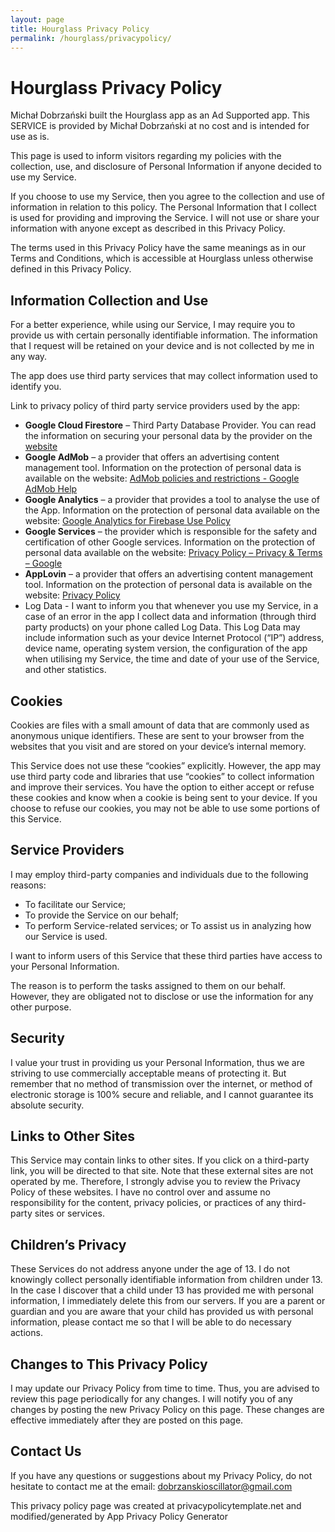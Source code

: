 ```yaml
---
layout: page
title: Hourglass Privacy Policy
permalink: /hourglass/privacypolicy/
---
```


<h1>Hourglass Privacy Policy</h1>
<p>
Michał Dobrzański built the Hourglass app as an Ad Supported app. This SERVICE is provided by Michał Dobrzański at no cost and is intended for use as is.
</p>
<p>
This page is used to inform visitors regarding my policies with the collection, use, and disclosure of Personal Information if anyone decided to use my Service.
</p>
<p>
If you choose to use my Service, then you agree to the collection and use of information in relation to this policy. The Personal Information that I collect is used for providing and improving the Service. I will not use or share your information with anyone except as described in this Privacy Policy.
</p>
<p>
The terms used in this Privacy Policy have the same meanings as in our Terms and Conditions, which is accessible at Hourglass unless otherwise defined in this Privacy Policy.
</p>

<h2>Information Collection and Use</h2>
<p>
For a better experience, while using our Service, I may require you to provide us with certain personally identifiable information. The information that I request will be retained on your device and is not collected by me in any way.
</p>
<p>
The app does use third party services that may collect information used to identify you.
</p>
<p>
Link to privacy policy of third party service providers used by the app:
</p>
<ul>
<li>
    <b>Google Cloud Firestore</b> – Third Party Database Provider. You can read the information on securing your personal data by the provider on the <a href="https://firebase.google.com/support/privacy">website</a>
</li>
<li>
    <b>Google AdMob</b> – a provider that offers an advertising content management tool. Information on the protection of personal data is available on the website: <a href='https://support.google.com/admob/answer/6128543?hl=en'>AdMob policies and restrictions - Google AdMob Help</a>
</li>
<li>
    <b>Google Analytics</b> – a provider that provides a tool to analyse the use of the App. Information on the protection of personal data available on the website: <a href='https://firebase.google.com/policies/analytics'> Google Analytics for Firebase Use Policy</a>
</li>
<li>
    <b>Google Services</b> – the provider which is responsible for the safety and certification of other Google services. Information on the protection of personal data available on the website: <a href='https://www.google.com/policies/privacy/'>Privacy Policy – Privacy & Terms – Google</a>
</li>
<li>
    <b>AppLovin</b> – a provider that offers an advertising content management tool. Information on the protection of personal data is available on the website: <a href='https://www.applovin.com/privacy/'>Privacy Policy</a>
</li>
<li>
    Log Data - I want to inform you that whenever you use my Service, in a case of an error in the app I collect data and information (through third party products) on your phone called Log Data. This Log Data may include information such as your device Internet Protocol (“IP”) address, device name, operating system version, the configuration of the app when utilising my Service, the time and date of your use of the Service, and other statistics.
</li>
</ul>

<h2>Cookies</h2>
<p>
Cookies are files with a small amount of data that are commonly used as anonymous unique identifiers. These are sent to your browser from the websites that you visit and are stored on your device’s internal memory.
</p>
<p>
This Service does not use these “cookies” explicitly. However, the app may use third party code and libraries that use “cookies” to collect information and improve their services. You have the option to either accept or refuse these cookies and know when a cookie is being sent to your device. If you choose to refuse our cookies, you may not be able to use some portions of this Service.
</p>

<h2>Service Providers</h2>
<p>I may employ third-party companies and individuals due to the following reasons:</p>

<ul>
<li>
    To facilitate our Service;
</li>
<li>
    To provide the Service on our behalf;
</li>
<li>
    To perform Service-related services; or To assist us in analyzing how our Service is used.
</li>
</ul>
<p>I want to inform users of this Service that these third parties have access to your Personal Information. </p>
<p>
The reason is to perform the tasks assigned to them on our behalf. However, they are obligated not to disclose or use the information for any other purpose.
</p>

<h2>Security</h2>
<p>I value your trust in providing us your Personal Information, thus we are striving to use commercially acceptable means of protecting it. But remember that no method of transmission over the internet, or method of electronic storage is 100% secure and reliable, and I cannot guarantee its absolute security.</p>

<h2>Links to Other Sites</h2>
<p>This Service may contain links to other sites. If you click on a third-party link, you will be directed to that site. Note that these external sites are not operated by me. Therefore, I strongly advise you to review the Privacy Policy of these websites. I have no control over and assume no responsibility for the content, privacy policies, or practices of any third-party sites or services.</p>

<h2>Children’s Privacy</h2>
<p>These Services do not address anyone under the age of 13. I do not knowingly collect personally identifiable information from children under 13. In the case I discover that a child under 13 has provided me with personal information, I immediately delete this from our servers. If you are a parent or guardian and you are aware that your child has provided us with personal information, please contact me so that I will be able to do necessary actions.</p>

<h2>Changes to This Privacy Policy</h2>
<p>
I may update our Privacy Policy from time to time. Thus, you are advised to review this page periodically for any changes. I will notify you of any changes by posting the new Privacy Policy on this page. These changes are effective immediately after they are posted on this page.
</p>

<h2>Contact Us</h2>
<p>
If you have any questions or suggestions about my Privacy Policy, do not hesitate to contact me at the email: <a href="mailto:dobrzanskioscillator@gmail.com">dobrzanskioscillator@gmail.com</a>
</p>

<p>
This privacy policy page was created at privacypolicytemplate.net and modified/generated by App Privacy Policy Generator
</p>

<p />
<p />
<p />